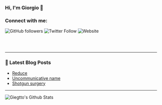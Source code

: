 ### Hi, I'm Giorgio 👋

### Connect with me:

![GitHub followers](https://img.shields.io/github/followers/girgetto?label=Github&style=social)
![Twitter Follow](https://img.shields.io/twitter/follow/__giorgio_?label=Twitter&style=social)
![Website](https://img.shields.io/website?label=Portfolio&up_message=https%3A%2F%2Fgirgetto.github.io%2Fportfolio%2F&url=https%3A%2F%2Fgirgetto.github.io%2Fportfolio%2F)

<br />
<br />

---

### 📕 Latest Blog Posts
<!-- BLOG-POST-LIST:START -->
- [Reduce](https://girgetto-io.netlify.com/reduce/)
- [Uncommunicative name](https://girgetto-io.netlify.com/uncomunicative-name/)
- [Shotgun surgery](https://girgetto-io.netlify.com/shotgun-surgery/)
<!-- BLOG-POST-LIST:END -->

---

<img align="left" alt="Giegtto's Github Stats" src="https://github-readme-stats.vercel.app/api?username=Girgetto&show_icons=true&hide_border=true" />

[website]: girgetto.github.io/portfolio/
[twitter]: https://twitter.com/__Giorgio_
[instagram]: https://instagram.com/giorgio_grassini
[linkedin]: https://linkedin.com/in/giorgiograssini/
